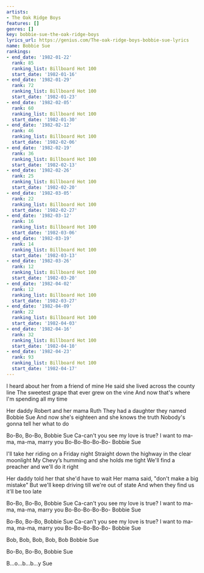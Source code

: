 ```yaml
---
artists:
- The Oak Ridge Boys
features: []
genres: []
key: bobbie-sue-the-oak-ridge-boys
lyrics_url: https://genius.com/The-oak-ridge-boys-bobbie-sue-lyrics
name: Bobbie Sue
rankings:
- end_date: '1982-01-22'
  rank: 85
  ranking_list: Billboard Hot 100
  start_date: '1982-01-16'
- end_date: '1982-01-29'
  rank: 72
  ranking_list: Billboard Hot 100
  start_date: '1982-01-23'
- end_date: '1982-02-05'
  rank: 60
  ranking_list: Billboard Hot 100
  start_date: '1982-01-30'
- end_date: '1982-02-12'
  rank: 46
  ranking_list: Billboard Hot 100
  start_date: '1982-02-06'
- end_date: '1982-02-19'
  rank: 36
  ranking_list: Billboard Hot 100
  start_date: '1982-02-13'
- end_date: '1982-02-26'
  rank: 25
  ranking_list: Billboard Hot 100
  start_date: '1982-02-20'
- end_date: '1982-03-05'
  rank: 22
  ranking_list: Billboard Hot 100
  start_date: '1982-02-27'
- end_date: '1982-03-12'
  rank: 16
  ranking_list: Billboard Hot 100
  start_date: '1982-03-06'
- end_date: '1982-03-19'
  rank: 14
  ranking_list: Billboard Hot 100
  start_date: '1982-03-13'
- end_date: '1982-03-26'
  rank: 12
  ranking_list: Billboard Hot 100
  start_date: '1982-03-20'
- end_date: '1982-04-02'
  rank: 12
  ranking_list: Billboard Hot 100
  start_date: '1982-03-27'
- end_date: '1982-04-09'
  rank: 22
  ranking_list: Billboard Hot 100
  start_date: '1982-04-03'
- end_date: '1982-04-16'
  rank: 32
  ranking_list: Billboard Hot 100
  start_date: '1982-04-10'
- end_date: '1982-04-23'
  rank: 93
  ranking_list: Billboard Hot 100
  start_date: '1982-04-17'
---
```

I heard about her from a friend of mine
He said she lived across the county line
The sweetest grape that ever grew on the vine
And now that's where I'm spending all my time

Her daddy Robert and her mama Ruth
They had a daughter they named Bobbie Sue
And now she's eighteen and she knows the truth
Nobody's gonna tell her what to do

Bo-Bo, Bo-Bo, Bobbie Sue
Ca-can't you see my love is true?
I want to ma-ma, ma-ma, marry you
Bo-Bo-Bo-Bo-Bo- Bobbie Sue

I'll take her riding on a Friday night
Straight down the highway in the clear moonlight
My Chevy’s humming and she holds me tight
We'll find a preacher and we'll do it right

Her daddy told her that she'd have to wait
Her mama said, "don't make a big mistake"
But we'll keep driving till we're out of state
And when they find us it'll be too late

Bo-Bo, Bo-Bo, Bobbie Sue
Ca-can't you see my love is true?
I want to ma-ma, ma-ma, marry you
Bo-Bo-Bo-Bo-Bo- Bobbie Sue

Bo-Bo, Bo-Bo, Bobbie Sue
Ca-can't you see my love is true?
I want to ma-ma, ma-ma, marry you
Bo-Bo-Bo-Bo-Bo- Bobbie Sue

Bob, Bob, Bob, Bob, Bob Bobbie Sue

Bo-Bo, Bo-Bo, Bobbie Sue

B...o...b...b...y Sue
